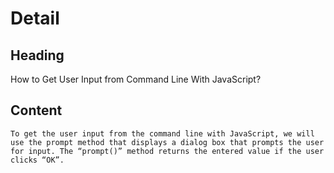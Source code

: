 # Detail

## Heading

How to Get User Input from Command Line With JavaScript?

## Content

``` text
To get the user input from the command line with JavaScript, we will use the prompt method that displays a dialog box that prompts the user for input. The “prompt()” method returns the entered value if the user clicks “OK”.
```
